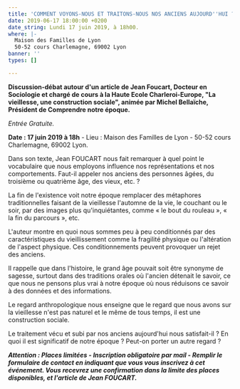 ```yaml
---
title: 'COMMENT VOYONS-NOUS ET TRAITONS-NOUS NOS ANCIENS AUJOURD''HUI ? '
date: 2019-06-17 18:00:00 +0200
date_string: Lundi 17 juin 2019, à 18h00.
where: |-
  Maison des Familles de Lyon
  50-52 cours Charlemagne, 69002 Lyon
banner: ''
types: []

---
```

**Discussion-débat autour d'un article de Jean Foucart, Docteur en Sociologie et chargé de cours à la Haute Ecole Charleroi-Europe, "La vieillesse, une construction sociale", animée par Michel Bellaïche, Président de Comprendre notre époque.**

_Entrée Gratuite._

**Date : 17 juin 2019 à 18h** - Lieu : Maison des Familles de Lyon - 50-52 cours Charlemagne, 69002 Lyon.

Dans son texte, Jean FOUCART nous fait remarquer à quel point le vocabulaire que nous employons influence nos représentations et nos comportements. Faut-il appeler nos anciens des personnes âgées, du troisième ou quatrième âge, des vieux, etc. ?

La fin de l'existence voit notre époque remplacer des métaphores traditionnelles faisant de la vieillesse l'automne de la vie, le couchant ou le soir, par des images plus qu'inquiétantes, comme « le bout du rouleau », « la fin du parcours », etc.

L'auteur montre en quoi nous sommes peu à peu conditionnés par des caractéristiques du vieillissement comme la fragilité physique ou l'altération de l'aspect physique. Ces conditionnements peuvent provoquer un rejet des anciens.

Il rappelle que dans l'histoire, le grand âge pouvait soit être synonyme de sagesse, surtout dans des traditions orales où l'ancien détenait le savoir, ce que nous ne pensons plus vrai à notre époque où nous réduisons ce savoir à des données et des informations.

Le regard anthropologique nous enseigne que le regard que nous avons sur la vieillesse n'est pas naturel et le même de tous temps, il est une construction sociale.

Le traitement vécu et subi par nos anciens aujourd'hui nous satisfait-il ? En quoi il est significatif de notre époque ? Peut-on porter un autre regard ?

**_Attention : Places limitées - Inscription obligatoire par mail - Remplir le formulaire de contact en indiquant que vous vous inscrivez à cet événement. Vous recevrez une confirmation dans la limite des places disponibles, et l'article de Jean FOUCART._**